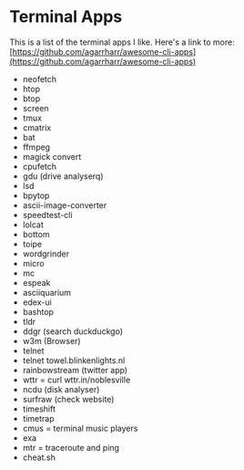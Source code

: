 # Terminal Apps
This is a list of the terminal apps I like.
Here's a link to more: [https://github.com/agarrharr/awesome-cli-apps](https://github.com/agarrharr/awesome-cli-apps)
- neofetch
- htop
- btop
- screen
- tmux
- cmatrix
- bat
- ffmpeg
- magick convert
- cpufetch
- gdu (drive analyserq)
- lsd
- bpytop
- ascii-image-converter
- speedtest-cli
- lolcat
- bottom
- toipe
- wordgrinder 
- micro 
- mc
- espeak
- asciiquarium
- edex-ui
- bashtop
- tldr
- ddgr (search duckduckgo)
- w3m (Browser)
- telnet
- telnet towel.blinkenlights.nl
- rainbowstream (twitter app)
- wttr = curl wttr.in/noblesville
- ncdu (disk analyser)
- surfraw (check website)
- timeshift
- timetrap
- cmus = terminal music players
- exa
- mtr = traceroute and ping
- cheat.sh